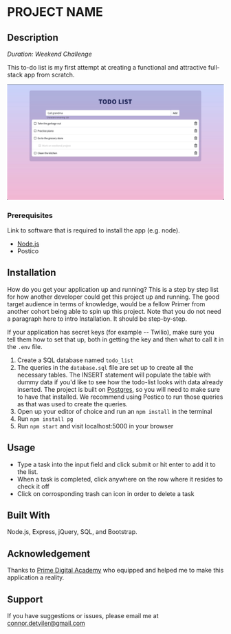 # PROJECT NAME

## Description

_Duration: Weekend Challenge_

This to-do list is my first attempt at creating a functional and attractive full-stack app from scratch.

![screenshot of the app](https://github.com/ConnorDetviler/weekend-sql-to-do-list/blob/master/Screenshot.jpg)

### Prerequisites

Link to software that is required to install the app (e.g. node).

- [Node.js](https://nodejs.org/en/)
- Postico

## Installation

How do you get your application up and running? This is a step by step list for how another developer could get this project up and running. The good target audience in terms of knowledge, would be a fellow Primer from another cohort being able to spin up this project. Note that you do not need a paragraph here to intro Installation. It should be step-by-step.

If your application has secret keys (for example --  Twilio), make sure you tell them how to set that up, both in getting the key and then what to call it in the `.env` file.

1. Create a SQL database named `todo_list`
2. The queries in the `database.sql` file are set up to create all the necessary tables. The INSERT statement will populate the table with dummy data if you'd like to see how the todo-list looks with data already inserted. The project is built on [Postgres](https://www.postgresql.org/download/), so you will need to make sure to have that installed. We recommend using Postico to run those queries as that was used to create the queries.
3. Open up your editor of choice and run an `npm install` in the terminal
4. Run `npm install pg`
5. Run `npm start` and visit localhost:5000 in your browser

## Usage

- Type a task into the input field and click submit or hit enter to add it to the list.
- When a task is completed, click anywhere on the row where it resides to check it off
- Click on corrosponding trash can icon in order to delete a task

## Built With

Node.js, Express, jQuery, SQL, and Bootstrap.

## Acknowledgement
Thanks to [Prime Digital Academy](www.primeacademy.io) who equipped and helped me to make this application a reality.

## Support
If you have suggestions or issues, please email me at connor.detviler@gmail.com
